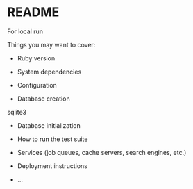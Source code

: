 # README

For local run

Things you may want to cover:

* Ruby version

* System dependencies

* Configuration

* Database creation

sqlite3

* Database initialization

* How to run the test suite

* Services (job queues, cache servers, search engines, etc.)

* Deployment instructions

* ...
